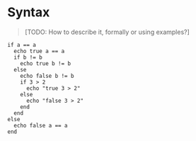# Syntax

> [TODO: How to describe it, formally or using examples?]

```
if a == a
  echo true a == a
  if b != b
    echo true b != b
  else
    echo false b != b
    if 3 > 2
      echo "true 3 > 2"
    else
      echo "false 3 > 2"
    end
  end
else
  echo false a == a
end
```
